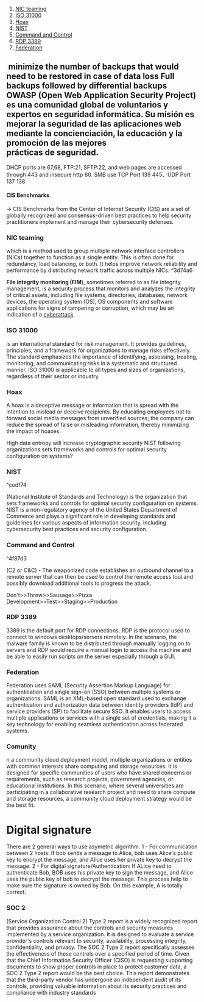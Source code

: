 1. [NIC teaming](#nic-teaming)
1. [ISO 31000](#iso-31000)
1. [Hoax](#hoax)
1. [NIST](#nist)
1. [Command and Control](#command-and-control)
1. [RDP 3389](#rdp-3389)
1. [Federation](#federation)

 minimize the number of backups that would need to be restored in case of data loss
Full backups followed by differential backups
**OWASP** (Open Web Application Security Project) es una comunidad global **de** voluntarios y expertos en seguridad informática. Su misión es mejorar la seguridad **de** las aplicaciones web mediante la concienciación, la educación y la promoción **de** las mejores prácticas **de** seguridad.
---
DHCP ports are 67,68, FTP:21, SFTP:22, and web pages are accessed through 443 and insecure http 80.
SMB use TCP Port 139 445、UDP Port 137 138
#### CIS Benchmarks

-> CIS Benchmarks from the Center of Internet Security (CIS) are a set of globally recognized and consensus-driven best practices to help security practitioners implement and manage their cybersecurity defenses.
### NIC teaming

which is a method used to group multiple network interface controllers (NICs) together to function as a single entity. This is often done for redundancy, load balancing, or both. It helps improve network reliability and performance by distributing network traffic across multiple NICs. ^3d74a6

**File integrity monitoring (FIM**), sometimes referred to as file integrity management, is a security process that monitors and analyzes the integrity of critical assets, including file systems, directories, databases, network devices, the operating system (OS), OS components and software applications for signs of tampering or corruption, which may be an indication of a [cyberattack](https://www.crowdstrike.com/cybersecurity-101/cyberattacks/).

### ISO 31000
is an international standard for risk management. It provides guidelines, principles, and a framework for organizations to manage risks effectively. The standard emphasizes the importance of identifying, assessing, treating, monitoring, and communicating risks in a systematic and structured manner. ISO 31000 is applicable to all types and sizes of organizations, regardless of their sector or industry.

### Hoax 
A hoax is a deceptive message or information that is spread with the intention to mislead or deceive recipients. By educating employees not to forward social media messages from unverified sources, the company can reduce the spread of false or misleading information, thereby minimizing the impact of hoaxes.

High data entropy will increase cryptographic security
NIST
following organizations sets frameworks and controls for optimal security configuration on systems?

### NIST

^cedf74

(National Institute of Standards and Technology) is the organization that sets frameworks and controls for optimal security configuration on systems. NIST is a non-regulatory agency of the United States Department of Commerce and plays a significant role in developing standards and guidelines for various aspects of information security, including cybersecurity best practices and security configuration.


### Command and Control 

^4f87d3

(C2 or C&C) - The weaponized code establishes an outbound channel to a remote server that can then be used to control the remote access tool and possibly download additional tools to progress the attack.


Don't>>Throw>>Sausage>>Pizza 
Development>>Test>>Staging>>Production

### RDP 3389

3389 is the default port for RDP connections. RDP is the protocol used to connect to windows desktops/servers remotely. In the scenario, the malware family is known to be distributed through manually logging on to servers and RDP would require a manual login to access the machine and be able to easily run scripts on the server especially through a GUI.

### Federation
Federation uses SAML (Security Assertion Markup Language) for authentication and single sign-on (SSO) between multiple systems or organizations. SAML is an XML-based open standard used to exchange authentication and authorization data between identity providers (IdP) and service providers (SP) to facilitate secure SSO. It enables users to access multiple applications or services with a single set of credentials, making it a key technology for enabling seamless authentication across federated systems.

### Comunity

n a community cloud deployment model, multiple organizations or entities with common interests share computing and storage resources. It is designed for specific communities of users who have shared concerns or requirements, such as research projects, government agencies, or educational institutions. In this scenario, where several universities are participating in a collaborative research project and need to share compute and storage resources, a community cloud deployment strategy would be the best fit.


# Digital signature
There are 2 general ways to use asymetric algorithm. 1 - For communication between 2 hosts: If bob sends a message to Alice, bob uses Alice's public key to encrypt the message, and Alice uses her private key to decrypt the message. 2 - For digital signature/Authentication: If ALice need to authenticate Bob, BOB uses his private key to sign the message, and Alice uses the public key of bob to decrypt the message. This process help to make sure the signature is owned by Bob. On this example, A is totally correct.

### SOC 2 
(Service Organization Control 2) Type 2 report  is a widely recognized report that provides assurance about the controls and security measures implemented by a service organization. It is designed to evaluate a service provider's controls relevant to security, availability, processing integrity, confidentiality, and privacy. The SOC 2 Type 2 report specifically assesses the effectiveness of these controls over a specified period of time. Given that the Chief Information Security Officer (CISO) is requesting supporting documents to show proper controls in place to protect customer data, a SOC 2 Type 2 report would be the best choice. This report demonstrates that the third-party vendor has undergone an independent audit of its controls, providing valuable information about its security practices and compliance with industry standards